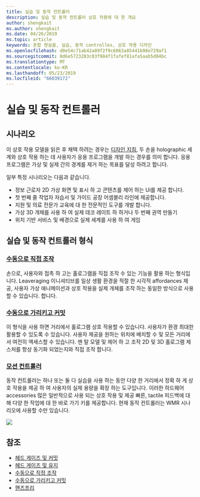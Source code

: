 ```yaml
---
title: 실습 및 동작 컨트롤러
description: 실습 및 동작 컨트롤러 상호 작용에 대 한 개요
author: shengkait
ms.author: shengkait
ms.date: 04/26/2019
ms.topic: article
keywords: 혼합 현실을, 실습, 동작 controlles, 상호 작용 디자인
ms.openlocfilehash: d0e54c71ab42a09f2f9c6063a85441b98e729af1
ms.sourcegitcommit: 8d6e5723283c03f984f1fafef81afa5aab5d04bc
ms.translationtype: MT
ms.contentlocale: ko-KR
ms.lasthandoff: 05/23/2019
ms.locfileid: "66039172"
---
```

# <a name="hands-and-motion-controllers"></a>실습 및 동작 컨트롤러
## <a name="scenarios"></a>시나리오
이 상호 작용 모델을 읽은 후 채택 하려는 경우는 [디자인 지침](interaction-fundamentals.md), 두 손을 holographic 세계와 상호 작용 하는 데 사용자가 응용 프로그램을 개발 하는 경우를 의미 합니다. 응용 프로그램은 가상 및 실제 간의 경계를 제거 하는 목표를 달성 하려고 합니다.

일부 특정 시나리오는 다음과 같습니다.
* 정보 근로자 2D 가상 화면 및 표시 하 고 콘텐츠를 제어 하는 Ui를 제공 합니다.
* 첫 번째 줄 작업자 자습서 및 가이드 공장 어셈블리 라인에 제공합니다.
* 지원 및 의료 전문가 교육에 대 한 전문적인 도구를 개발 합니다.  
* 가상 3D 개체를 사용 하 여 실제 데코 레이트 하 하거나 두 번째 권역 만들기 
* 위치 기반 서비스 및 배경으로 실제 세계를 사용 하 여 게임

## <a name="hands-and-motion-controllers-modalities"></a>실습 및 동작 컨트롤러 형식
### <a name="direct-manipulation-with-handsdirect-manipulationmd"></a>[수동으로 직접 조작](direct-manipulation.md)
손으로, 사용자와 접촉 하 고는 홀로그램을 직접 조작 수 있는 기능을 활용 하는 형식입니다. Leaveraging 이니셔티브를 일상 생활 환경을 적절 한 시각적 affordances 제공, 사용자 가상 애니메이션과 상호 작용을 실제 개체를 조작 하는 동일한 방식으로 사용할 수 있습니다. 합니다.   

### <a name="point-and-commit-with-handspoint-and-commitmd"></a>[수동으로 가리키고 커밋](point-and-commit.md)
이 형식을 사용 하면 거리에서 홀로그램 상호 작용할 수 있습니다. 사용자가 환경 최대한 활용할 수 있도록 수 있습니다. 사용자 제공을 원하는 위치에 배치할 수 및 모든 거리에서 여전히 액세스할 수 있습니다. 멘 탈 모델 및 제어 하 고 조작 2D 및 3D 홀로그램 제스처를 항상 동기화 되었는지와 직접 조작 합니다.

### <a name="motion-controllersmotion-controllersmd"></a>[모션 컨트롤러](motion-controllers.md)
동작 컨트롤러는 하나 또는 둘 다 실습을 사용 하는 동안 다양 한 거리에서 정확 하 게 상호 작용을 제공 하 여 사용자의 실제 용량을 확장 하는 도구입니다. 이러한 하드웨어 accessories 많은 일반적으로 사용 되는 상호 작용 및 제공 빠른, tactile 피드백에 대해 다양 한 작업에 대 한 바로 가기 키를 제공합니다. 현재 동작 컨트롤러는 WMR 시나리오에 사용할 수만 있습니다. 

![](images/Hands-and-controllers-720px.jpg)<br>

## <a name="see-also"></a>참조
* [헤드 게이즈 및 커밋](gaze-and-commit.md)
* [헤드 게이즈 및 유지](gaze-and-dwell.md)
* [수동으로 직접 조작](direct-manipulation.md)
* [수동으로 가리키고 커밋](point-and-commit.md)
* [핸즈프리](hands-free.md)
